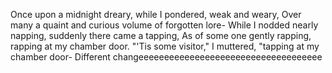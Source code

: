 Once upon a midnight dreary, while I pondered, weak and weary,
Over many a quaint and curious volume of forgotten lore-
    While I nodded nearly napping, suddenly there came a tapping,
As of some one gently rapping, rapping at my chamber door.
"'Tis some visitor," I muttered, "tapping at my chamber door-
Different changeeeeeeeeeeeeeeeeeeeeeeeeeeeeeeeeeeee
